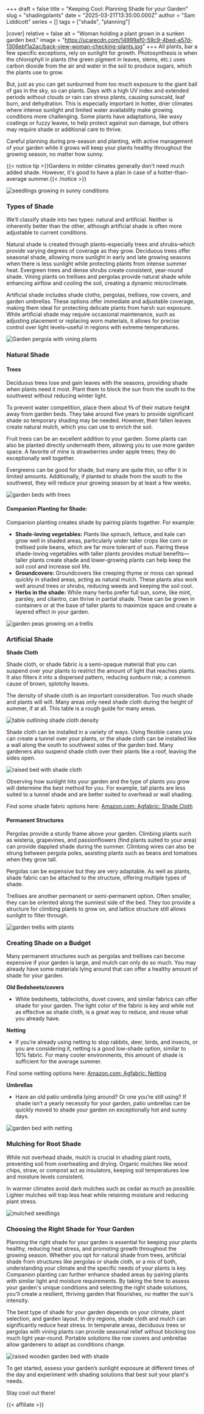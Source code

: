 +++
draft = false
title = "Keeping Cool: Planning Shade for your Garden"
slug = "shadingplants"
date = "2025-03-21T13:35:00.000Z"
author = "Sam Liddicott"
series = []
tags = ["shade", "planning"]

[cover]
relative = false
alt = "Woman holding a plant grown in a sunken garden bed."
image = "https://ucarecdn.com/14999af0-59c9-4bed-a57d-1306ebf1a2ac/back-view-woman-checking-plants.jpg"
+++
All plants, bar a few specific exceptions, rely on sunlight for growth. Photosynthesis is when the chlorophyll in plants (the green pigment in leaves, stems, etc.) uses carbon dioxide from the air and water in the soil to produce sugars, which the plants use to grow.

But, just as you can get sunburned from too much exposure to the giant ball of gas in the sky, so can plants. Days with a high UV index and extended periods without clouds or rain can stress plants, causing sunscald, leaf burn, and dehydration. This is especially important in hotter, drier climates where intense sunlight and limited water availability make growing conditions more challenging. Some plants have adaptations, like waxy coatings or fuzzy leaves, to help protect against sun damage, but others may require shade or additional care to thrive.

Careful planning during pre-season and planting, with active management of your garden while it grows will keep your plants healthy throughout the growing season, no matter how sunny.

{{< notice tip >}}Gardens in milder climates generally don't need much added shade. However, it's good to have a plan in case of a hotter-than-average summer.{{< /notice >}}

![seedlings growing in sunny conditions](https://ucarecdn.com/ad4b706d-e689-4112-8294-a5da9d85b1c4/high-angle-plants-with-green-leaves.jpg)

### **Types of Shade**

We’ll classify shade into two types: natural and artificial. Neither is inherently better than the other, although artificial shade is often more adjustable to current conditions.

Natural shade is created through plants–especially trees and shrubs–which provide varying degrees of coverage as they grow. Deciduous trees offer seasonal shade, allowing more sunlight in early and late growing seasons when there is less sunlight while protecting plants from intense summer heat. Evergreen trees and dense shrubs create consistent, year-round shade. Vining plants on trellises and pergolas provide natural shade while enhancing airflow and cooling the soil, creating a dynamic microclimate.

Artificial shade includes shade cloths, pergolas, trellises, row covers, and garden umbrellas. These options offer immediate and adjustable coverage, making them ideal for protecting delicate plants from harsh sun exposure. While artificial shade may require occasional maintenance, such as adjusting placement or replacing worn materials, it allows for precise control over light levels–useful in regions with extreme temperatures.

![Garden pergola with vining plants](https://ucarecdn.com/b0ba307f-a237-4de1-9ede-bd5c6ff40e74/background-roof-entwined-with-autumn-ivy-against-sky.jpg)

### **Natural Shade**

#### **Trees**

Deciduous trees lose and gain leaves with the seasons, providing shade when plants need it most. Plant them to block the sun from the south to the southwest without reducing winter light.

To prevent water competition, place them about **⅔** of their mature heigh**t** away from garden beds. They take around five years to provide significant shade so temporary shading may be needed. However, their fallen leaves create natural mulch, which you can use to enrich the soil.

Fruit trees can be an excellent addition to your garden. Some plants can also be planted directly underneath them, allowing you to use more garden space. A favorite of mine is strawberries under apple trees; they do exceptionally well together.

Evergreens can be good for shade, but many are quite thin, so offer it in limited amounts. Additionally, if planted to shade from the south to the southwest, they will reduce your growing season by at least a few weeks.

![garden beds with trees](https://ucarecdn.com/85636696-7f86-45bc-b781-4eff28212062/plants-by-wall-against-trees.jpg)

#### **Companion Planting for Shade:**

Companion planting creates shade by pairing plants together. For example:

* **Shade-loving vegetables:** Plants like spinach, lettuce, and kale can grow well in shaded areas, particularly under taller crops like corn or trellised pole beans, which are far more tolerant of sun. Pairing these shade-loving vegetables with taller plants provides mutual benefits—taller plants create shade and lower-growing plants can help keep the soil cool and increase soil life. 
* **Groundcovers:** Groundcovers like creeping thyme or moss can spread quickly in shaded areas, acting as natural mulch. These plants also work well around trees or shrubs, reducing weeds and keeping the soil cool.
* **Herbs in the shade:** While many herbs prefer full sun, some, like mint, parsley, and cilantro, can thrive in partial shade. These can be grown in containers or at the base of taller plants to maximize space and create a layered effect in your garden.

![garden peas growing on a trellis](https://ucarecdn.com/18eb1071-ca59-4a80-a36f-aa429051de1d/green-peas-grow-gardener-garden-outdoors.jpg)

### **Artificial Shade**

**Shade Cloth**

Shade cloth, or shade fabric is a semi-opaque material that you can suspend over your plants to restrict the amount of light that reaches plants. It also filters it into a dispersed pattern, reducing sunburn risk; a common cause of brown, splotchy leaves. 

The density of shade cloth is an important consideration. Too much shade and plants will wilt. Many areas only need shade cloth during the height of summer, if at all. This table is a rough guide for many areas.

![table outlining shade cloth density](https://ucarecdn.com/f2a1feb3-53f1-4818-aacf-b3e5ad944a31/shade%20density.PNG)

Shade cloth can be installed in a variety of ways. Using flexible canes you can create a tunnel over your plants, or the shade cloth can be installed like a wall along the south to southwest sides of the garden bed. Many gardeners also suspend shade cloth over their plants like a roof, leaving the sides open. 

![raised bed with shade cloth](https://ucarecdn.com/406965f4-784a-4b43-9fbb-3bf8fcc4b846/high-angle-view-vegetables-container.jpg)

Observing how sunlight hits your garden and the type of plants you grow will determine the best method for you. For example, tall plants are less suited to a tunnel shade and are better suited to overhead or wall shading.

Find some shade fabric options here: [Amazon.com: Agfabric: Shade Cloth](https://www.amazon.com/stores/page/1ABD59E4-9DB6-4071-8DEE-86DA53194EAC?ingress=0&visitId=ffd0373e-4bd1-4c9d-ae41-41b121143559&lp_query=agfabric&lp_slot=auto-sparkle-hsa-tetris&store_ref=SB_A023357128C5RJ5S85QSE-A0690841245LKB6J5JI2A&ref_=sbx_be_s_sparkle_mcd_cta)

#### Permanent Structures

Pergolas provide a sturdy frame above your garden. Climbing plants such as wisteria, grapevines, and passionflowers (find plants suited to your area) can provide dappled shade during the summer. Climbing wires can also be strung between pergola poles, assisting plants such as beans and tomatoes when they grow tall. 

Pergolas can be expensive but they are very adaptable. As well as plants, shade fabric can be attached to the structure, offering multiple types of shade.

Trellises are another permanent or semi-permanent option. Often smaller, they can be oriented along the sunniest side of the bed. They too provide a structure for climbing plants to grow on, and lattice structure still allows sunlight to filter through.

![garden trellis with plants](https://ucarecdn.com/197c3283-c571-4a77-9416-e1c0d5b072fb/built-structure-with-trees-background.jpg)

### **Creating Shade on a Budget**

Many permanent structures such as pergolas and trellises can become expensive if your garden is large, and mulch can only do so much. You may already have some materials lying around that can offer a healthy amount of shade for your garden.

**Old Bedsheets/covers**

* White bedsheets, tablecloths, duvet covers, and similar fabrics can offer shade for your garden. The light color of the fabric is key and while not as effective as shade cloth, is a great way to reduce, and reuse what you already have.

**Netting**

* If you’re already using netting to stop rabbits, deer, birds, and insects, or you are considering it, netting is a good low-shade option, similar to 10% fabric. For many cooler environments, this amount of shade is sufficient for the average summer. 

Find some netting options here: [Amazon.com: Agfabric: Netting](https://www.amazon.com/stores/page/EFDEB572-12C0-4FDF-B97E-AE14908324A0?ingress=0&visitId=ffd0373e-4bd1-4c9d-ae41-41b121143559&lp_query=agfabric&lp_slot=auto-sparkle-hsa-tetris&store_ref=SB_A023357128C5RJ5S85QSE-A0690841245LKB6J5JI2A&ref_=sbx_be_s_sparkle_mcd_cta)

**Umbrellas**

* Have an old patio umbrella lying around? Or one you’re still using? If shade isn’t a yearly necessity for your garden, patio umbrellas can be quickly moved to shade your garden on exceptionally hot and sunny days. 



![garden bed with netting](https://ucarecdn.com/5c01cad2-d8a5-4973-ab9e-f9d7e8070f54/-/crop/2427x1345/133,575/-/preview/PXL_20230805_142551385%20(1).jpg)

### **Mulching for Root Shade**

While not overhead shade, mulch is crucial in shading plant roots, preventing soil from overheating and drying. Organic mulches like wood chips, straw, or compost act as insulators, keeping soil temperatures low and moisture levels consistent.

In warmer climates avoid dark mulches such as cedar as much as possible. Lighter mulches will trap less heat while retaining moisture and reducing plant stress.

![mulched seedlings](https://ucarecdn.com/49b3566a-b00a-48bf-ad02-19485359858b/leaves-growing-field.jpg)

### **Choosing the Right Shade for Your Garden**

Planning the right shade for your garden is essential for keeping your plants healthy, reducing heat stress, and promoting growth throughout the growing season. Whether you opt for natural shade from trees, artificial shade from structures like pergolas or shade cloth, or a mix of both, understanding your climate and the specific needs of your plants is key. Companion planting can further enhance shaded areas by pairing plants with similar light and moisture requirements. By taking the time to assess your garden's unique conditions and selecting the right shade solutions, you'll create a resilient, thriving garden that flourishes, no matter the sun's intensity.

The best type of shade for your garden depends on your climate, plant selection, and garden layout. In dry regions, shade cloth and mulch can significantly reduce heat stress. In temperate areas, deciduous trees or pergolas with vining plants can provide seasonal relief without blocking too much light year-round. Portable solutions like row covers and umbrellas allow gardeners to adapt as conditions change.

![raised wooden garden bed with shade](https://ucarecdn.com/c51d4d03-df74-4625-a1c6-7dddd04a712f/raised-wooden-bed-backyard-garden.jpg)

To get started, assess your garden’s sunlight exposure at different times of the day and experiment with shading solutions that best suit your plant's needs.

Stay cool out there!

{{< affiliate >}}
